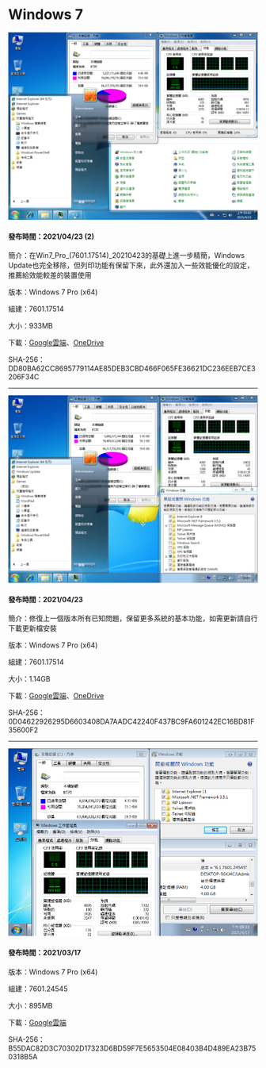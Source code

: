 # Windows 7

![Win7_Pro_(7601.17514)_20210423-2.png](/preview/Win7_Pro_(7601.17514)_20210423-2.png)

#### 發布時間：2021/04/23 (2)

簡介：在Win7_Pro_(7601.17514)_20210423的基礎上進一步精簡，Windows Update也完全移除，但列印功能有保留下來，此外還加入一些效能優化的設定，推薦給效能較差的裝置使用

版本：Windows 7 Pro (x64)

組建：7601.17514

大小：933MB

下載：[Google雲端](http://tiny.cc/w7_x64_20210423_2)、[OneDrive](http://tiny.cc/w7_x64_20210423_2_o)

SHA-256：DD80BA62CC8695779114AE85DEB3CBD466F065FE36621DC236EEB7CE3206F34C

----

![Win7_Pro_(7601.17514)_20210423.png](/preview/Win7_Pro_(7601.17514)_20210423.png)

#### 發布時間：2021/04/23

簡介：修復上一個版本所有已知問題，保留更多系統的基本功能，如需更新請自行下載更新檔安裝

版本：Windows 7 Pro (x64)

組建：7601.17514

大小：1.14GB

下載：[Google雲端](http://tiny.cc/w7_x64_20210423)、[OneDrive](http://tiny.cc/w7_x64_20210423_o)

SHA-256：0D04622926295D6603408DA7AADC42240F437BC9FA601242EC16BD81F35600F2

----

![Win7_Pro_(7601.24545)_x64_20210317.png](/preview/Win7_Pro_(7601.24545)_x64_20210317.png)

#### 發布時間：2021/03/17

版本：Windows 7 Pro (x64)

組建：7601.24545

大小：895MB

下載：[Google雲端](http://tiny.cc/win7_pro_x64_20210317)

SHA-256：B55DAC82D3C70302D17323D6BD59F7E5653504E08403B4D489EA23B750318B5A
